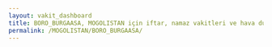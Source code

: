 ```yaml
---
layout: vakit_dashboard
title: BORO_BURGAASA, MOGOLISTAN için iftar, namaz vakitleri ve hava durumu - ilçe/eyalet seç
permalink: /MOGOLISTAN/BORO_BURGAASA/
---
```


<script type="text/javascript">
  var GLOBAL_COUNTRY = 'MOGOLISTAN';
  var GLOBAL_CITY = 'BORO_BURGAASA';
  var GLOBAL_STATE = '';
  var lat = 72;
  var lon = 21;
</script>
